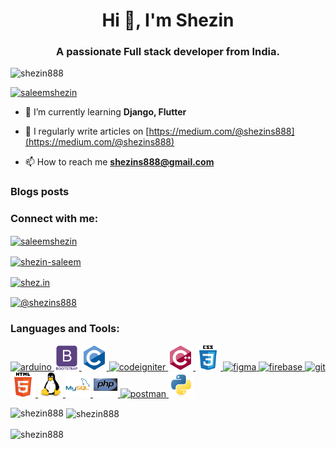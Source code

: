 <h1 align="center">Hi 👋, I'm Shezin</h1>
<h3 align="center">A passionate Full stack developer from India.</h3>

<p align="left"> <img src="https://komarev.com/ghpvc/?username=shezin888&label=Profile%20views&color=0e75b6&style=flat" alt="shezin888" /> </p>

<p align="left"> <a href="https://twitter.com/saleemshezin" target="blank"><img src="https://img.shields.io/twitter/follow/saleemshezin?logo=twitter&style=for-the-badge" alt="saleemshezin" /></a> </p>

- 🌱 I’m currently learning **Django, Flutter**

- 📝 I regularly write articles on [https://medium.com/@shezins888](https://medium.com/@shezins888)

- 📫 How to reach me **shezins888@gmail.com**

### Blogs posts
<!-- BLOG-POST-LIST:START -->
<!-- BLOG-POST-LIST:END -->

<h3 align="left">Connect with me:</h3>
<p align="left">
<a href="https://twitter.com/saleemshezin" target="blank"><img align="center" src="https://img.icons8.com/color/48/000000/twitter--v2.png" alt="saleemshezin" height="30" width="40" /></a>

<a href="https://linkedin.com/in/shezin-saleem" target="blank"><img align="center" src="https://img.icons8.com/color/48/000000/linkedin.png" alt="shezin-saleem" height="30" width="40" /></a>

<a href="https://instagram.com/shez.in" target="blank"><img align="center" src="https://img.icons8.com/color/48/000000/instagram-new.png" alt="shez.in" height="30" width="40" /></a>

<a href="https://medium.com/@shezins888" target="blank"><img align="center" src="https://img.icons8.com/color/48/000000/medium-monogram.png" alt="@shezins888" height="30" width="40" /></a>
</p>

<h3 align="left">Languages and Tools:</h3>
<p align="left"> <a href="https://www.arduino.cc/" target="_blank"> <img src="https://cdn.worldvectorlogo.com/logos/arduino-1.svg" alt="arduino" width="40" height="40"/> </a> <a href="https://getbootstrap.com" target="_blank"> <img src="https://raw.githubusercontent.com/devicons/devicon/master/icons/bootstrap/bootstrap-plain-wordmark.svg" alt="bootstrap" width="40" height="40"/> </a> <a href="https://www.cprogramming.com/" target="_blank"> <img src="https://raw.githubusercontent.com/devicons/devicon/master/icons/c/c-original.svg" alt="c" width="40" height="40"/> </a> <a href="https://codeigniter.com" target="_blank"> <img src="https://cdn.worldvectorlogo.com/logos/codeigniter.svg" alt="codeigniter" width="40" height="40"/> </a> <a href="https://www.w3schools.com/cpp/" target="_blank"> <img src="https://raw.githubusercontent.com/devicons/devicon/master/icons/cplusplus/cplusplus-original.svg" alt="cplusplus" width="40" height="40"/> </a> <a href="https://www.w3schools.com/css/" target="_blank"> <img src="https://raw.githubusercontent.com/devicons/devicon/master/icons/css3/css3-original-wordmark.svg" alt="css3" width="40" height="40"/> </a> <a href="https://www.figma.com/" target="_blank"> <img src="https://www.vectorlogo.zone/logos/figma/figma-icon.svg" alt="figma" width="40" height="40"/> </a> <a href="https://firebase.google.com/" target="_blank"> <img src="https://www.vectorlogo.zone/logos/firebase/firebase-icon.svg" alt="firebase" width="40" height="40"/> </a> <a href="https://git-scm.com/" target="_blank"> <img src="https://www.vectorlogo.zone/logos/git-scm/git-scm-icon.svg" alt="git" width="40" height="40"/> </a> <a href="https://www.w3.org/html/" target="_blank"> <img src="https://raw.githubusercontent.com/devicons/devicon/master/icons/html5/html5-original-wordmark.svg" alt="html5" width="40" height="40"/> </a> <a href="https://www.linux.org/" target="_blank"> <img src="https://raw.githubusercontent.com/devicons/devicon/master/icons/linux/linux-original.svg" alt="linux" width="40" height="40"/> </a> <a href="https://www.mysql.com/" target="_blank"> <img src="https://raw.githubusercontent.com/devicons/devicon/master/icons/mysql/mysql-original-wordmark.svg" alt="mysql" width="40" height="40"/> </a> <a href="https://www.php.net" target="_blank"> <img src="https://raw.githubusercontent.com/devicons/devicon/master/icons/php/php-original.svg" alt="php" width="40" height="40"/> </a> <a href="https://postman.com" target="_blank"> <img src="https://www.vectorlogo.zone/logos/getpostman/getpostman-icon.svg" alt="postman" width="40" height="40"/> </a> <a href="https://www.python.org" target="_blank"> <img src="https://raw.githubusercontent.com/devicons/devicon/master/icons/python/python-original.svg" alt="python" width="40" height="40"/> </a> </p>

<p><img align="left" src="https://github-readme-stats.vercel.app/api/top-langs?username=shezin888&show_icons=true&locale=en&layout=compact" alt="shezin888" /></p>

<p>&nbsp;<img align="center" src="https://github-readme-stats.vercel.app/api?username=shezin888&show_icons=true&locale=en" alt="shezin888" /></p>

<p><img align="center" src="https://github-readme-streak-stats.herokuapp.com/?user=shezin888&" alt="shezin888" /></p>
